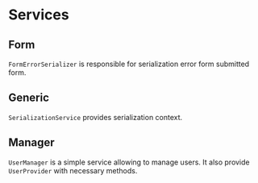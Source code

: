 # Services

## Form

`FormErrorSerializer` is responsible for serialization error form submitted form.

## Generic

`SerializationService` provides serialization context.

## Manager

`UserManager` is a simple service allowing to manage users. It also provide `UserProvider` with necessary methods.   